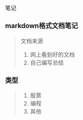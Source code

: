 <!-- START doctoc generated TOC please keep comment here to allow auto update -->
<!-- DON'T EDIT THIS SECTION, INSTEAD RE-RUN doctoc TO UPDATE -->

[^-^]:
    注释的写法
[comment]: <> ( 注释的写法 )
[//]: <> ( 注释的写法 )

[//]: <> (
    "有道生成Markdown目录方法：[toc]
    全局安装doctoc插件:
    npm i doctoc -g //install 简写 i
    假如你的markdown文件在work/demo.md文件下，
    只需要cd work 切换到当前文件目录下，执行
    doctoc demo.md文件，即可在文档中自动生成目录。")


<font size=4>

笔记

### markdown格式文档笔记
> 文档来源
> 1. 网上看到好的文档
> 2. 自己编写总结

### 类型
> 1. 股票
> 2. 编程
> 3. 其他





